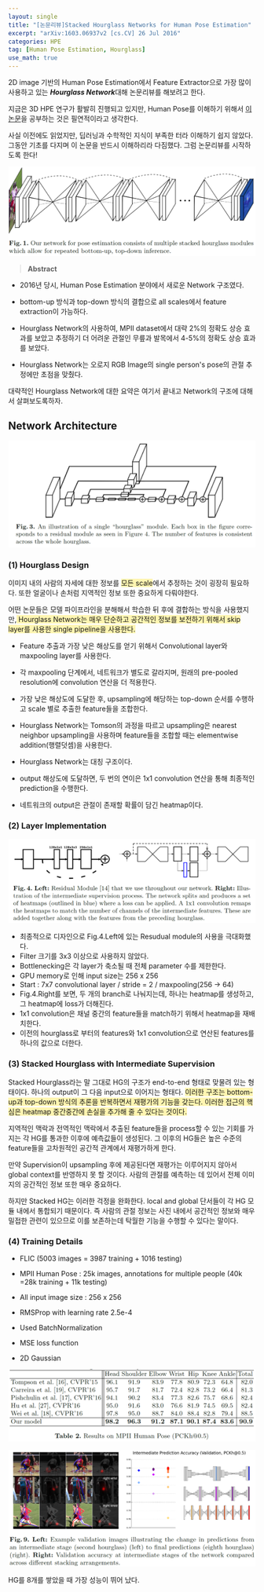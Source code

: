 ```yaml
---
layout: single
title: "[논문리뷰]Stacked Hourglass Networks for Human Pose Estimation"
excerpt: "arXiv:1603.06937v2 [cs.CV] 26 Jul 2016"
categories: HPE
tag: [Human Pose Estimation, Hourglass]
use_math: true
---
```


2D image 기반의 Human Pose Estimation에서  Feature Extractor으로 가장 많이 사용하고 있는 ***Hourglass Network***대해 논문리뷰를 해보려고 한다. 

지금은 3D HPE 연구가 활발히 진행되고 있지만, Human Pose를 이해하기 위해서 [이 논문](https://arxiv.org/abs/1603.06937)을 공부하는 것은 필연적이라고 생각한다.

사실 이전에도 읽었지만, 딥러닝과 수학적인 지식이 부족한 터라 이해하기 쉽지 않았다. 그동안 기초를 다지며 이 논문을 반드시 이해하리라 다짐했다. 그럼 논문리뷰를 시작하도록 한다!



![image-20220331201742790](https://raw.githubusercontent.com/kjw9899/kjw9899.github.io/master/kjw9899/kjw9899.github.io/assets/images/image-20220331201742790.png)



> **Abstract**

* 2016년 당시, Human Pose Estimation 분야에서 새로운 Network 구조였다.
* bottom-up 방식과 top-down 방식의 결합으로 all scales에서 feature extraction이 가능하다.

*  Hourglass Network의 사용하여, MPII dataset에서 대략 2%의 정확도 상승 효과를 보았고 추정하기 더 어려운 관절인 무릎과 발목에서 4-5%의 정확도 상승 효과를 보았다.

* Hourglass Network는 오로지 RGB Image의 single person's pose의 관절 추정에만 초점을 맞췄다.



대략적인 Hourglass Network에 대한 요약은 여기서 끝내고 Network의 구조에 대해서 살펴보도록하자.



## Network Architecture

![image-20220331222141899](https://raw.githubusercontent.com/kjw9899/kjw9899.github.io/master/kjw9899/kjw9899.github.io/assets/images/image-20220331222141899.png)

### (1) Hourglass Design

이미지 내의 사람의 자세에 대한 정보를  <span style='background-color: #fff5b1'>모든 scale</span>에서 추정하는 것이 굉장히 필요하다. 또한 얼굴이나 손처럼 지역적인 정보 또한 중요하게 다뤄야한다.

어떤 논문들은 모델 파이프라인을 분해해서 학습한 뒤 후에 결합하는 방식을 사용했지만,<span style='background-color: #fff5b1'> Hourglass Network는 매우 단순하고 공간적인 정보를 보전하기 위해서 skip layer를 사용한 single pipeline을 사용한다.</span> 

* Feature 추출과 가장 낮은 해상도를 얻기 위해서 Convolutional layer와 maxpooling layer를 사용한다.
* 각 maxpooling 단계에서, 네트워크가 별도로 갈라지며, 원래의 pre-pooled resolution에 convolution 연산을 더 적용한다. 
* 가장 낮은 해상도에 도달한 후, upsampling에 해당하는 top-down 순서를 수행하고 scale 별로 추출한 feature들을 조합한다.
* Hourglass Network는 Tomson의 과정을 따르고 upsampling은 nearest neighbor upsampling을 사용하며 feature들을 조합할 때는 elementwise addition(행렬덧셈)을 사용한다.

* Hourglass Network는 대칭 구조이다.
* output 해상도에 도달하면, 두 번의 연이은 1x1 convolution 연산을 통해 최종적인 prediction을 수행한다.
* 네트워크의 output은 관절이 존재할 확률이 담긴 heatmap이다.



### (2) Layer Implementation

![image-20220331230006689](https://raw.githubusercontent.com/kjw9899/kjw9899.github.io/master/kjw9899/kjw9899.github.io/assets/images/image-20220331230006689.png)

* 최종적으로 디자인으로 Fig.4.Left에 있는 Resudual module의 사용을 극대화했다.
* Filter 크기를 3x3 이상으로 사용하지 않았다.
* Bottlenecking은 각 layer가 축소될 때 전체 parameter 수를 제한한다.
* GPU memory로 인해 input size는 256 x 256
* Start : 7x7 convolutional layer / stride = 2 / maxpooling(256 $\rightarrow$ 64)
* Fig.4.Right를 보면, 두 개의 branch로 나눠지는데, 하나는 heatmap를 생성하고, 그 heatmap에 loss가 더해진다. 
* 1x1 convolution은 채널 중간의 feature들을 match하기 위해서 heatmap을 재배치한다.
* 이전의 hourglass로 부터의 features와 1x1 convolution으로 연산된 features를 하나의 값으로 더한다.



### (3) Stacked Hourglass with Intermediate Supervision

Stacked Hourglass라는 말 그대로 HG의 구조가 end-to-end 형태로 맞물려 있는 형태이다. 하나의 output이 그 다음 input으로 이어지는 형태다.  <span style='background-color: #fff5b1'>이러한 구조는 bottom-up과 top-down 방식의 추론을 반복하면서 재평가의 기능을 갖는다. 이러한 접근의 핵심은 heatmap 중간중간에 손실을 추가해 줄 수 있다는 것이다.</span> 

지역적인 맥락과 전역적인 맥락에서 추출된 feature들을 process할 수 있는 기회를 가지는 각 HG를 통과한 이후에 예측값들이 생성된다. 그 이후의 HG들은 높은 수준의 feature들을 고차원적인 공간적 관계에서 재평가하게 한다. 

만약 Supervision이 upsampling 후에 제공된다면 재평가는 이루어지지 않아서 global context를 반영하지 못 할 것이다. 사람의 관절를 예측하는 데 있어서 전체 이미지의 공간적인 정보 또한 매우 중요하다. 

하지만 Stacked HG는 이러한 걱정을 완화한다. local and global 단서들이 각 HG 모듈 내에서 통합되기 때문이다. 즉 사람의 관절 정보는 사진 내에서 공간적인 정보와 매우 밀접한 관련이 있으므로 이를 보존하는데 탁월한 기능을 수행할 수 있다는 말이다.



### (4) Training Details

* FLIC (5003 images = 3987 training + 1016 testing)
* MPII Human Pose : 25k images, annotations for multiple people (40k =28k training + 11k testing)
* All input image size : 256 x 256
* RMSProp with learning rate 2.5e-4
* Used BatchNormalization

* MSE loss function
* 2D Gaussian

![image-20220401002942343](https://raw.githubusercontent.com/kjw9899/kjw9899.github.io/master/kjw9899/kjw9899.github.io/assets/images/image-20220401002942343.png)

![image-20220401003218925](https://raw.githubusercontent.com/kjw9899/kjw9899.github.io/master/kjw9899/kjw9899.github.io/assets/images/image-20220401003218925.png)



HG를 8개를 쌓았을 때 가장 성능이 뛰어 났다.

































